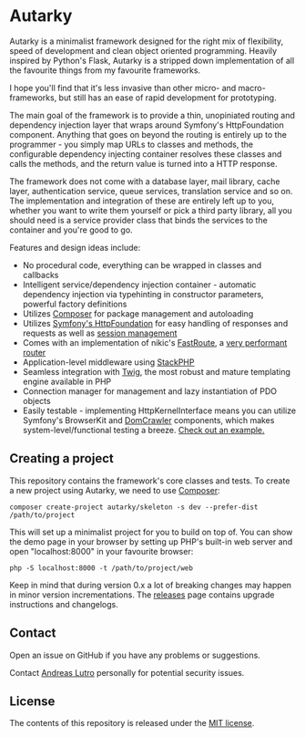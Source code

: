 # Autarky

Autarky is a minimalist framework designed for the right mix of flexibility, speed of development and clean object oriented programming. Heavily inspired by Python's Flask, Autarky is a stripped down implementation of all the favourite things from my favourite frameworks.

I hope you'll find that it's less invasive than other micro- and macro-frameworks, but still has an ease of rapid development for prototyping.

The main goal of the framework is to provide a thin, unopiniated routing and dependency injection layer that wraps around Symfony's HttpFoundation component. Anything that goes on beyond the routing is entirely up to the programmer - you simply map URLs to classes and methods, the configurable dependency injecting container resolves these classes and calls the methods, and the return value is turned into a HTTP response.

The framework does not come with a database layer, mail library, cache layer, authentication service, queue services, translation service and so on. The implementation and integration of these are entirely left up to you, whether you want to write them yourself or pick a third party library, all you should need is a service provider class that binds the services to the container and you're good to go.

Features and design ideas include:

- No procedural code, everything can be wrapped in classes and callbacks
- Intelligent service/dependency injection container - automatic dependency injection via typehinting in constructor parameters, powerful factory definitions
- Utilizes [Composer](https://getcomposer.org/) for package management and autoloading
- Utilizes [Symfony's HttpFoundation](http://symfony.com/doc/current/components/http_foundation/introduction.html) for easy handling of responses and requests as well as [session management](http://symfony.com/doc/current/components/http_foundation/sessions.html)
- Comes with an implementation of nikic's [FastRoute](https://github.com/nikic/FastRoute), a [very performant router](http://nikic.github.io/2014/02/18/Fast-request-routing-using-regular-expressions.html)
- Application-level middleware using [StackPHP](http://stackphp.com/)
- Seamless integration with [Twig](http://twig.sensiolabs.org/), the most robust and mature templating engine available in PHP
- Connection manager for management and lazy instantiation of PDO objects
- Easily testable - implementing HttpKernelInterface means you can utilize Symfony's BrowserKit and [DomCrawler](http://symfony.com/doc/current/components/dom_crawler.html) components, which makes system-level/functional testing a breeze. [Check out an example.](https://github.com/autarky/skeleton/blob/master/tests/ExampleTest.php)

## Creating a project

This repository contains the framework's core classes and tests. To create a new project using Autarky, we need to use [Composer](https://getcomposer.org/):

	composer create-project autarky/skeleton -s dev --prefer-dist /path/to/project

This will set up a minimalist project for you to build on top of. You can show the demo page in your browser by setting up PHP's built-in web server and open "localhost:8000" in your favourite browser:

	php -S localhost:8000 -t /path/to/project/web

Keep in mind that during version 0.x a lot of breaking changes may happen in minor version incrementations. The [releases](https://github.com/autarky/framework/releases) page contains upgrade instructions and changelogs.

## Contact

Open an issue on GitHub if you have any problems or suggestions.

Contact [Andreas Lutro](https://github.com/anlutro) personally for potential security issues.

## License

The contents of this repository is released under the [MIT license](http://opensource.org/licenses/MIT).
